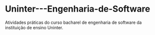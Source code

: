 # Uninter---Engenharia-de-Software
Atividades práticas do curso bacharel de engenharia de software da instituição de ensino Uninter. 
